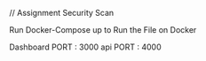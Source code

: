 // Assignment Security Scan

Run Docker-Compose up to Run the File on Docker

Dashboard PORT : 3000
api PORT : 4000